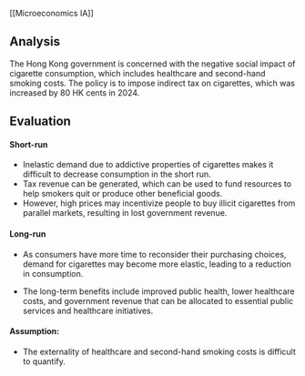 [[Microeconomics IA]]
## Analysis
The Hong Kong government is concerned with the negative social impact of cigarette consumption, which includes healthcare and second-hand smoking costs. The policy is to impose indirect tax on cigarettes, which was increased by 80 HK cents in 2024. 
## Evaluation
#### Short-run
* Inelastic demand due to addictive properties of cigarettes makes it difficult to decrease consumption in the short run.
* Tax revenue can be generated, which can be used to fund resources to help smokers quit or produce other beneficial goods.
* However, high prices may incentivize people to buy illicit cigarettes from parallel markets, resulting in lost government revenue.
#### Long-run
-  As consumers have more time to reconsider their purchasing choices, demand for cigarettes may become more elastic, leading to a reduction in consumption.
* The long-term benefits include improved public health, lower healthcare costs, and government revenue that can be allocated to essential public services and healthcare initiatives.
#### Assumption:
* The externality of healthcare and second-hand smoking costs is difficult to quantify.